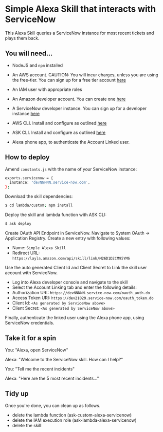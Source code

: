 # Simple Alexa Skill that interacts with ServiceNow

This Alexa Skill queries a ServiceNow instance for most recent tickets and plays them back.

## You will need...

- NodeJS and ```npm``` installed

- An AWS account. CAUTION: You will incur charges, unless you are using the free-tier. You can sign up for a free tier account [here](https://aws.amazon.com/free)

- An IAM user with appropriate roles

- An Amazon developer account. You can create one [here](https://developer.amazon.com)

- A ServiceNow developer instance. You can sign up for a developer instance [here](https://developer.servicenow.com)

- AWS CLI. Install and configure as outlined [here](https://docs.aws.amazon.com/cli/latest/userguide/cli-chap-install.html)

- ASK CLI. Install and configure as outlined [here](https://docs.aws.amazon.com/cli/latest/userguide/cli-chap-configure.html)

- Alexa phone app, to authenticate the Account Linked user.

## How to deploy

Amend ```constants.js``` with the name of your ServiceNow instance:
```bash
exports.servicenow = {
  instance: 'devNNNNN.service-now.com',
};
```

Download the skill dependencies:
```bash
$ cd lambda/custom; npm install
```

Deploy the skill and lambda function with ASK CLI:
```bash
$ ask deploy
```

Create OAuth API Endpoint in ServiceNow. Navigate to System OAuth -> Application Registry. Create a new entry with following values:
- Name: ```Simple Alexa Skill```
- Redirect URL: ```https://layla.amazon.com/api/skill/link/M26D1D2CM95YM6```

Use the auto generated Client Id and Client Secret to Link the skill user account with ServiceNow.

- Log into Alexa developer console and navigate to the skill
- Select the Account Linking tab and enter the following details:
- Authorization URI: ```https://devNNNNN.service-now.com/oauth_auth.do```
- Access Token URI: ```https://dev21029.service-now.com/oauth_token.do```
- Client Id: ```<As generated by ServiceNow above>```
- Client Secret: ```<As generated by ServiceNow above>```

Finally, authenticate the linked user using the Alexa phone app, using ServiceNow credentials.

## Take it for a spin

You:  "Alexa, open ServiceNow"

Alexa: "Welcome to the ServiceNow skill. How can I help?"

You: "Tell me the recent incidents"

Alexa: "Here are the 5 most recent incidents..."

## Tidy up

Once you're done, you can clean up as follows.

- delete the lambda function (ask-custom-alexa-servicenow)
- delete the IAM execution role (ask-lambda-alexa-servicenow)
- delete the skill 

